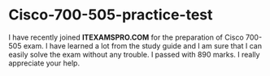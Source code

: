 # Cisco-700-505-practice-test
I have recently joined **ITEXAMSPRO.COM** for the preparation of Cisco 700-505 exam. I have learned a lot from the study guide and I am sure that I can easily solve the exam without any trouble. I passed with 890 marks. I really appreciate your help.

